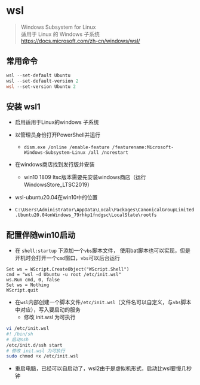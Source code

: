 # wsl

> Windows Subsystem for Linux<br>
> 适用于 Linux 的 Windows 子系统<br>
> <https://docs.microsoft.com/zh-cn/windows/wsl/><br>

## 常用命令

```powershell
wsl --set-default Ubuntu
wsl --set-default-version 2
wsl --set-version Ubuntu 2
```

## 安装 wsl1

* 启用适用于Linux的windows 子系统
* 以管理员身份打开PowerShell并运行
  * `dism.exe /online /enable-feature /featurename:Microsoft-Windows-Subsystem-Linux /all /norestart`
* 在windows商店找到发行版并安装
  * win10 1809 ltsc版本需要先安装windows商店（运行WindowsStore_LTSC2019）

* wsl-ubuntu20.04在win10中的位置
* `C:\Users\Administrator\AppData\Local\Packages\CanonicalGroupLimited.Ubuntu20.04onWindows_79rhkp1fndgsc\LocalState\rootfs`

## 配置伴随win10启动

* 在 `shell:startup` 下添加一个`vbs`脚本文件， 使用bat脚本也可以实现，但是开机时会打开一个`cmd`窗口，`vbs`可以后台运行

```vbs
Set ws = WScript.CreateObject("WScript.Shell")
cmd = "wsl -d Ubuntu -u root /etc/init.wsl"
ws.Run cmd, 0, false
Set ws = Nothing
WScript.quit
```

* 在`wsl`内部创建一个脚本文件`/etc/init.wsl`（文件名可以自定义，与`vbs`脚本中对应），写入要启动的服务
  * 修改 init.wsl 为可执行

```sh
vi /etc/init.wsl
#! /bin/sh
# 启动ssh
/etc/init.d/ssh start
# 修改 init.wsl 为可执行
sudo chmod +x /etc/init.wsl
```

* 重启电脑，已经可以自启动了，wsl2由于是虚拟机形式，启动比wsl要慢几秒钟
